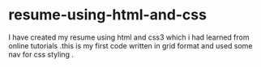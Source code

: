 # resume-using-html-and-css
I have created my resume using html and css3 which i had learned from online tutorials  .this is my first code  written in grid format and used some nav for css styling . 
